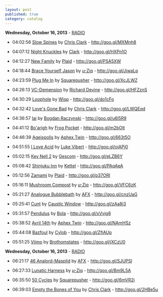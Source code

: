 ```yaml
---
layout: post
published: true
category: catalog
---
```


**Wednesday, October 16, 2013** - [RADIO](/2013/10/16/chris-clark-radio)

*   04:02:56  [Slow Spines](http://goo.gl/D8eEHF) by [Chris Clark](http://www.last.fm/music/Chris+Clark) - http://goo.gl/MXMnh8

*   04:07:12  [Night Knuckles](http://goo.gl/EJfpok) by [Clark](http://www.last.fm/music/Clark) - http://goo.gl/HXPn1O

*   04:12:27  [New Family](http://goo.gl/c1Y9SI) by [Plaid](http://www.last.fm/music/Plaid) - http://goo.gl/PSA5XW

*   04:18:44  [Brace Yourself Jason](http://goo.gl/qZeJE3) by [µ-Ziq](http://www.last.fm/music/µ-Ziq) - http://goo.gl/JiwaLp

*   04:23:59  [Plug Me In](http://goo.gl/RdQUA) by [Squarepusher](http://www.last.fm/music/Squarepusher) - http://goo.gl/XcJLWZ

*   04:26:13  [VC-Demension](http://goo.gl/HQUfFs) by [Richard Devine](http://www.last.fm/music/Richard+Devine) - http://goo.gl/HFZznS

*   04:30:29  [Loophole](http://goo.gl/ogU10P) by [Wisp](http://www.last.fm/music/Wisp) - http://goo.gl/do1cFo

*   04:32:42  [Love's Gone Bad](http://goo.gl/X3dSpo) by [Chris Clark](http://www.last.fm/music/Chris+Clark) - http://goo.gl/LWQEqd

*   04:36:57  [Iai](http://goo.gl/deDZdC) by [Bogdan Raczynski](http://www.last.fm/music/Bogdan+Raczynski) - http://goo.gl/u6l5R9

*   04:41:12  [Bo'arigh](http://goo.gl/66yAtG) by [Frog Pocket](http://www.last.fm/music/Frog+Pocket) - http://goo.gl/m2bOIt

*   04:46:39  [Ageispolis](http://goo.gl/VSEmBC) by [Aphex Twin](http://www.last.fm/music/Aphex+Twin) - http://goo.gl/663t5O

*   04:51:55  [I Love Acid](http://goo.gl/KCP8d5) by [Luke Vibert](http://www.last.fm/music/Luke+Vibert) - http://goo.gl/ojAPj0

*   05:02:15  [Key Nell 2](http://goo.gl/keb7Xo) by [Gescom](http://www.last.fm/music/Gescom) - http://goo.gl/eLZB6Y

*   05:08:42  [Shinjuku Inn](http://goo.gl/NoqVUx) by [Kettel](http://www.last.fm/music/Kettel) - http://goo.gl/PAqAeA

*   05:12:56  [Zamami](http://goo.gl/h6NL0d) by [Plaid](http://www.last.fm/music/Plaid) - http://goo.gl/p37ORl

*   05:16:11  [Mushroom Compost](http://goo.gl/ubX5sF) by [µ-Ziq](http://www.last.fm/music/µ-Ziq) - http://goo.gl/VFC6zK

*   05:21:27  [Analogue Bubblebath](http://goo.gl/mhQVcv) by [AFX](http://www.last.fm/music/AFX) - http://goo.gl/cnzUaG

*   05:25:41  [Cunt](http://goo.gl/7QN3wq) by [Caustic Window](http://www.last.fm/music/Caustic+Window) - http://goo.gl/zAa8j3

*   05:31:57  [Pendulus](http://goo.gl/9s6YKE) by [Bola](http://www.last.fm/music/Bola) - http://goo.gl/xVvjg8

*   05:38:52  [Avril 14th](http://goo.gl/IH6lU) by [Aphex Twin](http://www.last.fm/music/Aphex+Twin) - http://goo.gl/NAmHSz

*   05:44:08  [Bazfoul](http://goo.gl/dtggEk) by [Cylob](http://www.last.fm/music/Cylob) - http://goo.gl/ZfiAUp

*   05:51:25  [Viimo](http://goo.gl/OxuuYb) by [Brothomstates](http://www.last.fm/music/Brothomstates) - http://goo.gl/jXCzU0



**Wednesday, October 16, 2013** - [RADIO](/2013/10/16/chris-clark-radio)

*   06:21:17  [46 Analord-Masplid](http://goo.gl/puHaxw) by [AFX](http://www.last.fm/music/AFX) - http://goo.gl/SJUPSI

*   06:27:33  [Lunatic Harness](http://goo.gl/B5gzed) by [µ-Ziq](http://www.last.fm/music/µ-Ziq) - http://goo.gl/Bm9L5A

*   06:35:50  [50 Cycles](http://goo.gl/NquYmt) by [Squarepusher](http://www.last.fm/music/Squarepusher) - http://goo.gl/6mVR2i

*   06:39:03  [Empty the Bones of You](http://goo.gl/nx9ncZ) by [Chris Clark](http://www.last.fm/music/Chris+Clark) - http://goo.gl/2HBe5u

